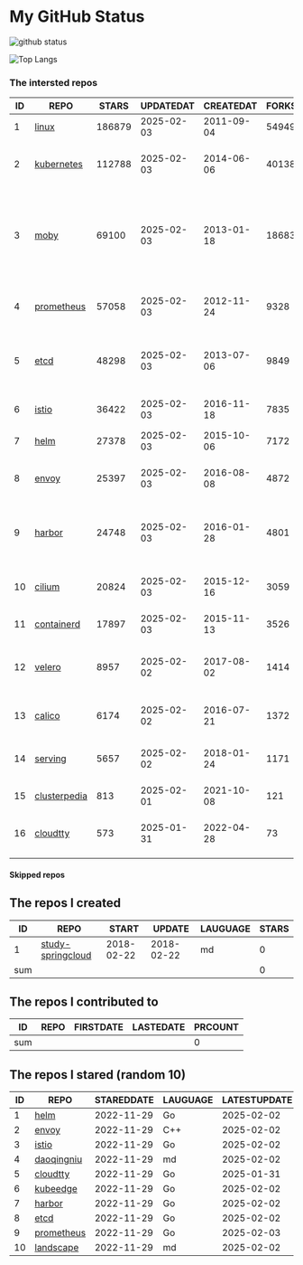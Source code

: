 # My GitHub Status

<img src="https://github-readme-stats-1.yihong0618.vercel.app/api?username=daoqingniu&show_icons=true&&&hide_title=true&count_private=true" alt="github status" />

![Top Langs](https://github-readme-stats-1.yihong0618.vercel.app/api/top-langs/?username=daoqingniu&layout=compact)

<!--START_SECTION:github_repos-->
### The intersted repos
| ID |                              REPO                               | STARS  | UPDATEDAT  | CREATEDAT  | FORKSCOUNT |                                                DESCRIPTIONS                                                |
|----|-----------------------------------------------------------------|--------|------------|------------|------------|------------------------------------------------------------------------------------------------------------|
|  1 | [linux](https://github.com/torvalds/linux)                      | 186879 | 2025-02-03 | 2011-09-04 |      54949 | Linux kernel source tree                                                                                   |
|  2 | [kubernetes](https://github.com/kubernetes/kubernetes)          | 112788 | 2025-02-03 | 2014-06-06 |      40138 | Production-Grade Container Scheduling and Management                                                       |
|  3 | [moby](https://github.com/moby/moby)                            |  69100 | 2025-02-03 | 2013-01-18 |      18683 | The Moby Project - a collaborative project for the container ecosystem to assemble container-based systems |
|  4 | [prometheus](https://github.com/prometheus/prometheus)          |  57058 | 2025-02-03 | 2012-11-24 |       9328 | The Prometheus monitoring system and time series database.                                                 |
|  5 | [etcd](https://github.com/etcd-io/etcd)                         |  48298 | 2025-02-03 | 2013-07-06 |       9849 | Distributed reliable key-value store for the most critical data of a distributed system                    |
|  6 | [istio](https://github.com/istio/istio)                         |  36422 | 2025-02-03 | 2016-11-18 |       7835 | Connect, secure, control, and observe services.                                                            |
|  7 | [helm](https://github.com/helm/helm)                            |  27378 | 2025-02-03 | 2015-10-06 |       7172 | The Kubernetes Package Manager                                                                             |
|  8 | [envoy](https://github.com/envoyproxy/envoy)                    |  25397 | 2025-02-03 | 2016-08-08 |       4872 | Cloud-native high-performance edge/middle/service proxy                                                    |
|  9 | [harbor](https://github.com/goharbor/harbor)                    |  24748 | 2025-02-03 | 2016-01-28 |       4801 | An open source trusted cloud native registry project that stores, signs, and scans content.                |
| 10 | [cilium](https://github.com/cilium/cilium)                      |  20824 | 2025-02-03 | 2015-12-16 |       3059 | eBPF-based Networking, Security, and Observability                                                         |
| 11 | [containerd](https://github.com/containerd/containerd)          |  17897 | 2025-02-03 | 2015-11-13 |       3526 | An open and reliable container runtime                                                                     |
| 12 | [velero](https://github.com/vmware-tanzu/velero)                |   8957 | 2025-02-02 | 2017-08-02 |       1414 | Backup and migrate Kubernetes applications and their persistent volumes                                    |
| 13 | [calico](https://github.com/projectcalico/calico)               |   6174 | 2025-02-02 | 2016-07-21 |       1372 | Cloud native networking and network security                                                               |
| 14 | [serving](https://github.com/knative/serving)                   |   5657 | 2025-02-02 | 2018-01-24 |       1171 | Kubernetes-based, scale-to-zero, request-driven compute                                                    |
| 15 | [clusterpedia](https://github.com/clusterpedia-io/clusterpedia) |    813 | 2025-02-01 | 2021-10-08 |        121 | The Encyclopedia of Kubernetes clusters                                                                    |
| 16 | [cloudtty](https://github.com/cloudtty/cloudtty)                |    573 | 2025-01-31 | 2022-04-28 |         73 | A Friendly Kubernetes CloudShell (Web Terminal) !                                                          |



#### Skipped repos
<!--END_SECTION:github_repos-->

<!--START_SECTION:my_github-->
## The repos I created
| ID  |                                 REPO                                 |   START    |   UPDATE   | LAUGUAGE | STARS |
|-----|----------------------------------------------------------------------|------------|------------|----------|-------|
|   1 | [study-springcloud](https://github.com/daoqingniu/study-springcloud) | 2018-02-22 | 2018-02-22 | md       |     0 |
| sum |                                                                      |            |            |          |     0 |

## The repos I contributed to
| ID  | REPO | FIRSTDATE | LASTEDATE | PRCOUNT |
|-----|------|-----------|-----------|---------|
| sum |      |           |           |       0 |

## The repos I stared (random 10)
| ID |                          REPO                          | STAREDDATE | LAUGUAGE | LATESTUPDATE |
|----|--------------------------------------------------------|------------|----------|--------------|
|  1 | [helm](https://github.com/helm/helm)                   | 2022-11-29 | Go       | 2025-02-02   |
|  2 | [envoy](https://github.com/envoyproxy/envoy)           | 2022-11-29 | C++      | 2025-02-02   |
|  3 | [istio](https://github.com/istio/istio)                | 2022-11-29 | Go       | 2025-02-02   |
|  4 | [daoqingniu](https://github.com/daoqingniu/daoqingniu) | 2022-11-29 | md       | 2025-02-02   |
|  5 | [cloudtty](https://github.com/cloudtty/cloudtty)       | 2022-11-29 | Go       | 2025-01-31   |
|  6 | [kubeedge](https://github.com/kubeedge/kubeedge)       | 2022-11-29 | Go       | 2025-02-02   |
|  7 | [harbor](https://github.com/goharbor/harbor)           | 2022-11-29 | Go       | 2025-02-02   |
|  8 | [etcd](https://github.com/etcd-io/etcd)                | 2022-11-29 | Go       | 2025-02-02   |
|  9 | [prometheus](https://github.com/prometheus/prometheus) | 2022-11-29 | Go       | 2025-02-03   |
| 10 | [landscape](https://github.com/cncf/landscape)         | 2022-11-29 | md       | 2025-02-02   |

<!--END_SECTION:my_github-->
